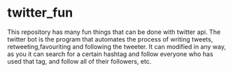 # twitter_fun
This repository has many fun things that can be done with twitter api.
The twitter bot is the program that automates the process of writing tweets, retweeting,favouriting and following the tweeter. 
It can modified in any way, as you it can search for a certain hashtag and follow everyone who has used that tag, and follow all of their 
followers, etc. 

